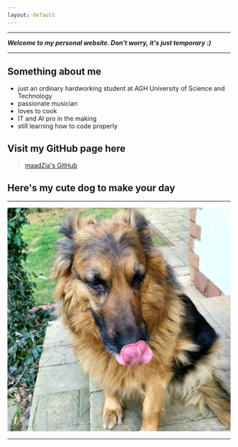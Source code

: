 ```yaml
---
layout: default
---
```


***

___Welcome to my personal website.  Don't worry, it's just temporary   :)___

***

## Something about me

* just an ordinary hardworking student at AGH University of Science and Technology
* passionate musician
* loves to cook
* IT and AI pro in the making
* still learning how to code properly

## Visit my GitHub page here

> [maadZia's GitHub](https://github.com/maadZia)

## Here's my cute dog to make your day

***

![](https://github.com/maadZia/maadZia.github.io/blob/main/dog.jpg)

***
